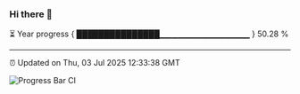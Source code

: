 ### Hi there 👋

⏳ Year progress { ███████████████▁▁▁▁▁▁▁▁▁▁▁▁▁▁▁ } 50.28 %

---

⏰ Updated on Thu, 03 Jul 2025 12:33:38 GMT

![Progress Bar CI](https://github.com/liununu/liununu/workflows/Progress%20Bar%20CI/badge.svg)
